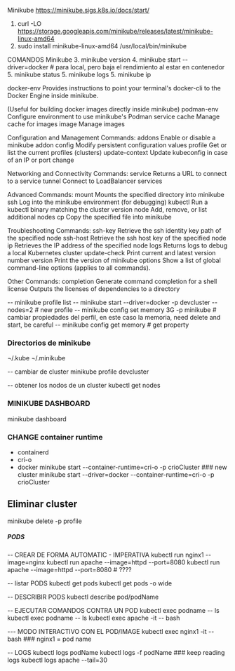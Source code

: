 Minikube
https://minikube.sigs.k8s.io/docs/start/

1. curl -LO https://storage.googleapis.com/minikube/releases/latest/minikube-linux-amd64
2. sudo install minikube-linux-amd64 /usr/local/bin/minikube

COMANDOS Minikube
3. minikube version
4. minikube start --driver=docker # para local, pero baja el rendimiento al estar en contenedor
5. minikube status
5. minikube logs
5. minikube ip

 docker-env       Provides instructions to point your terminal's docker-cli to the Docker Engine inside minikube.
 
(Useful for building docker images directly inside minikube)
  podman-env       Configure environment to use minikube's Podman service
  cache            Manage cache for images
  image            Manage images

Configuration and Management Commands:
  addons           Enable or disable a minikube addon
  config           Modify persistent configuration values
  profile          Get or list the current profiles (clusters)
  update-context   Update kubeconfig in case of an IP or port change

Networking and Connectivity Commands:
  service          Returns a URL to connect to a service
  tunnel           Connect to LoadBalancer services

Advanced Commands:
  mount            Mounts the specified directory into minikube
  ssh              Log into the minikube environment (for debugging)
  kubectl          Run a kubectl binary matching the cluster version
  node             Add, remove, or list additional nodes
  cp               Copy the specified file into minikube

Troubleshooting Commands:
  ssh-key          Retrieve the ssh identity key path of the specified node
  ssh-host         Retrieve the ssh host key of the specified node
  ip               Retrieves the IP address of the specified node
  logs             Returns logs to debug a local Kubernetes cluster
  update-check     Print current and latest version number
  version          Print the version of minikube
  options          Show a list of global command-line options (applies to all commands).

Other Commands:
  completion       Generate command completion for a shell
  license          Outputs the licenses of dependencies to a directory



-- minikube profile list
-- minikube start --driver=docker -p devcluster --nodes=2  # new profile
-- minikube config set memory 3G -p minikube # cambiar propiedades del perfil, en este caso la memoria, need delete and start, be careful
-- minikube config get memory # get property
### Directorios de minikube
¬/.kube
¬/.minikube

-- cambiar de cluster
minikube profile devcluster

-- obtener los nodos de un cluster
kubectl get nodes

### MINIKUBE DASHBOARD
minikube dashboard

### CHANGE container runtime
- containerd
- cri-o
- docker
minikube start --container-runtime=cri-o -p crioCluster ### new cluster
minikube start --driver=docker --container-runtime=cri-o -p crioCluster

## Eliminar cluster
minikube delete -p profile


##### PODS
-- CREAR DE FORMA AUTOMATIC - IMPERATIVA
kubectl run nginx1 --image=nginx
kubectl run apache --image=httpd --port=8080
kubectl run apache --image=httpd --port=8080  # ????


-- listar PODS
kubectl get pods
kubectl get pods -o wide

-- DESCRIBIR PODS
kubectl describe pod/podName

-- EJECUTAR COMANDOS CONTRA UN POD
kubectl exec podname -- ls
kubectl exec podname -- ls
kubectl exec apache -it -- bash

--- MODO INTERACTIVO CON EL POD/IMAGE
kubectl exec nginx1 -it -- bash  ### nginx1 = pod name

-- LOGS 
kubectl logs podName
kubectl logs -f podName ### keep reading logs
kubectl logs apache --tail=30